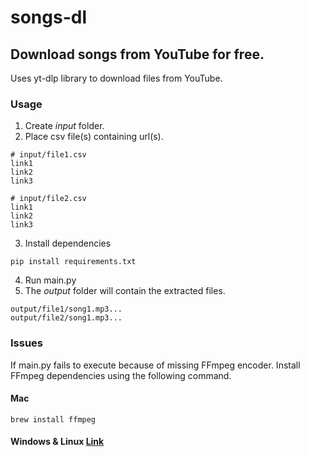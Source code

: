 # songs-dl

## Download songs from YouTube for free.

Uses yt-dlp library to download files from YouTube. 

### Usage

1. Create *input* folder.
2. Place csv file(s) containing url(s).
```
# input/file1.csv
link1
link2
link3
```
```
# input/file2.csv
link1
link2
link3
```
3. Install dependencies
```
pip install requirements.txt
```
4. Run main.py
5. The *output* folder will contain the extracted files.
```
output/file1/song1.mp3...
output/file2/song1.mp3...
```

### Issues

If main.py fails to execute because of missing FFmpeg encoder. Install FFmpeg dependencies using the following command.

#### Mac
```
brew install ffmpeg
```

#### Windows & Linux [Link](https://ffmpeg.org/download.html)






